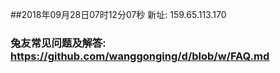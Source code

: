 ##2018年09月28日07时12分07秒 新址: 159.65.113.170
### 兔友常见问题及解答: https://github.com/wanggonging/d/blob/w/FAQ.md
